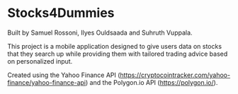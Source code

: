 # Stocks4Dummies
Built by Samuel Rossoni, Ilyes Ouldsaada and Suhruth Vuppala. 

This project is a mobile application designed to give users data on stocks that they search up while providing them with tailored trading advice based on personalized input. 

Created using the Yahoo Finance API (https://cryptocointracker.com/yahoo-finance/yahoo-finance-api) and the Polygon.io API (https://polygon.io/).
